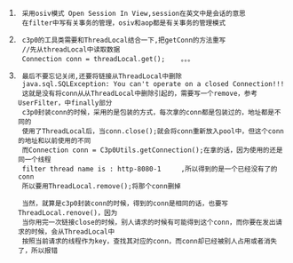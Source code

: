 1.      采用osiv模式 Open Session In View,session在英文中是会话的意思
        在filter中写有关事务的管理，osiv和aop都是有关事务的管理模式

2.      c3p0的工具类需要和ThreadLocal结合一下,把getConn的方法重写
        //先从threadLocal中读取数据
        Connection conn = threadLocal.get();    。。。

3.      最后不要忘记关闭,还要将链接从ThreadLocal中删除
        java.sql.SQLException: You can't operate on a closed Connection!!!
        这就是没有将conn从从ThreadLocal中删除引起的，需要写一个remove，参考UserFilter，中finally部分
        c3p0封装conn的时候，采用的是包装的方式，每次拿的conn都是包装过的，地址都是不同的
        使用了ThreadLocal后，当conn.close();就会将conn重新放入pool中，但这个conn的地址和以前使用的不同
        而Connection conn = C3p0Utils.getConnection();在拿的话，因为使用的还是同一个线程
        filter thread name is : http-8080-1     ,所以得到的是一个已经没有了的conn
        所以要用ThreadLocal.remove();将那个conn删掉

        当然，就算是c3p0封装conn的时候，得到的conn是相同的话，也要写ThreadLocal.renove()，因为
        当你用完一次链接close的时候，别人请求的时候有可能得到这个conn，而你要在发出请求的时候，会从ThreadLocal中
        按照当前请求的线程作为key，查找其对应的conn，而conn却已经被别人占用或者消失了，所以报错
